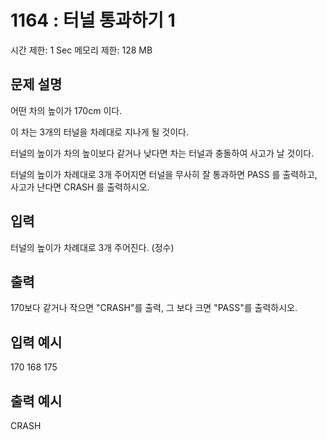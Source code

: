 # 1164 : 터널 통과하기 1

시간 제한: 1 Sec 메모리 제한: 128 MB

## 문제 설명

어떤 차의 높이가 170cm 이다.

이 차는 3개의 터널을 차례대로 지나게 될 것이다.

터널의 높이가 차의 높이보다 같거나 낮다면 차는 터널과 충돌하여 사고가 날 것이다.

터널의 높이가 차례대로 3개 주어지면 터널을 무사히 잘 통과하면 PASS 를 출력하고, 사고가 난다면 CRASH 를 출력하시오.

## 입력

터널의 높이가 차례대로 3개 주어진다. (정수)

## 출력

170보다 같거나 작으면 "CRASH"를 출력, 그 보다 크면 "PASS"를 출력하시오.

## 입력 예시

170 168 175

## 출력 예시

CRASH
